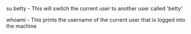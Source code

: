su betty - This will switch the current user to another user called 'betty'

whoami - This prints the username of the current user that is logged into the machine
